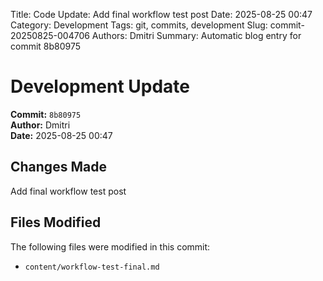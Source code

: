 Title: Code Update: Add final workflow test post
Date: 2025-08-25 00:47
Category: Development
Tags: git, commits, development
Slug: commit-20250825-004706
Authors: Dmitri
Summary: Automatic blog entry for commit 8b80975

# Development Update

**Commit:** `8b80975`  
**Author:** Dmitri  
**Date:** 2025-08-25 00:47  

## Changes Made

Add final workflow test post

## Files Modified

The following files were modified in this commit:

- `content/workflow-test-final.md`
